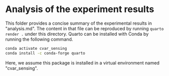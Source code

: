 # Analysis of the experiment results

This folder provides a concise summary of the experimental results in "analysis.md".
The content in that file can be reproduced by running `quarto render .` under this directory.
Quarto can be installed with Conda by running the following command.
```bash
conda activate cvar_sensing
conda install -c conda-forge quarto
```
Here, we assume this package is installed in a virtual environment named "cvar_sensing".
